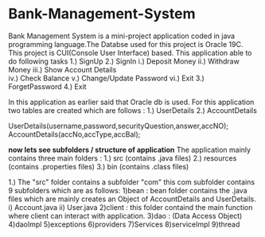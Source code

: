 # Bank-Management-System
Bank Management System is a mini-project application coded in java programming language.The Databse used for this project is Oracle 19C. This project is CUI(Console User Interface) based. This application able to do following tasks 
1.) SignUp
2.) SignIn
  i.) Deposit Money 
  ii.) Withdraw Money 
  iii.) Show Account Details  
  iv.) Check Balance 
  v.) Change/Update Password 
  vi.) Exit 
3.) ForgetPassword
4.) Exit

In this application as earlier said that Oracle db is used. For this application two tables are created which are follows : 
  1.) UserDetails
  2.) AccountDetails
 
 UserDetails(username,password,securityQuestion,answer,accNO);
 AccountDetails(accNo,accType,accBal);

**now lets see subfolders / structure of application**
The application mainly contains three main folders :
  1.) src (contains .java files)
  2.) resources (contains .properties files)
  3.) bin (contains .class files)
  
 1.) The "src" folder contains a subfolder "com" this com subfolder contains 9 subfolders which are as follows:
        1)bean : bean folder contains the .java files which are mainly creates an Object of AccountDetails and UserDetails.
                  i)  Account.java
                  ii) User.java
        2)client : this folder containd the main function where client can interact with application.
        3)dao : (Data Access Object)
        4)daoImpl
        5)exceptions
        6)providers
        7)Services
        8)serviceImpl
        9)thread
